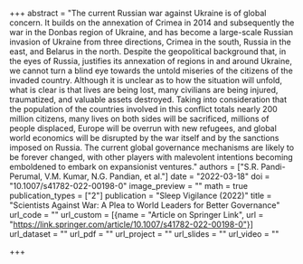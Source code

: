 +++
abstract = "The current Russian war against Ukraine is of global concern. It builds on the annexation of Crimea in 2014 and subsequently the war in the Donbas region of Ukraine, and has become a large-scale Russian invasion of Ukraine from three directions, Crimea in the south, Russia in the east, and Belarus in the north. Despite the geopolitical background that, in the eyes of Russia, justifies its annexation of regions in and around Ukraine, we cannot turn a blind eye towards the untold miseries of the citizens of the invaded country. Although it is unclear as to how the situation will unfold, what is clear is that lives are being lost, many civilians are being injured, traumatized, and valuable assets destroyed. Taking into consideration that the population of the countries involved in this conflict totals nearly 200 million citizens, many lives on both sides will be sacrificed, millions of people displaced, Europe will be overrun with new refugees, and global world economics will be disrupted by the war itself and by the sanctions imposed on Russia. The current global governance mechanisms are likely to be forever changed, with other players with malevolent intentions becoming emboldened to embark on expansionist ventures."
authors = ["S.R. Pandi-Perumal, V.M. Kumar, N.G. Pandian, et al."]
date = "2022-03-18"
doi = "10.1007/s41782-022-00198-0"
image_preview = ""
math = true
publication_types = ["2"]
publication = "Sleep Vigilance (2022)"
title = "Scientists Against War: A Plea to World Leaders for Better Governance"
url_code = ""
url_custom = [{name = "Article on Springer Link", url = "https://link.springer.com/article/10.1007/s41782-022-00198-0"}]
url_dataset = ""
url_pdf = ""
url_project = ""
url_slides = ""
url_video = ""

+++
